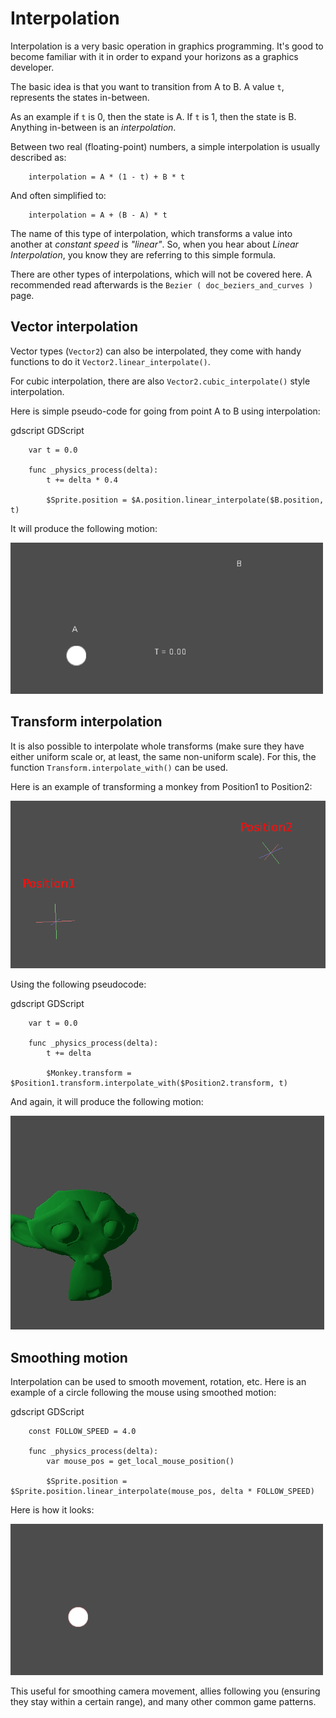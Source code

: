 

# Interpolation

Interpolation is a very basic operation in graphics programming. It's good to become familiar with it in order to expand your horizons as a graphics developer.

The basic idea is that you want to transition from A to B. A value `t`, represents the states in-between.

As an example if `t` is 0, then the state is A. If `t` is 1, then the state is B. Anything in-between is an *interpolation*.

Between two real (floating-point) numbers, a simple interpolation is usually described as:

```
    interpolation = A * (1 - t) + B * t
```

And often simplified to:

```
    interpolation = A + (B - A) * t
```

The name of this type of interpolation, which transforms a value into another at *constant speed* is *"linear"*. So, when you hear about *Linear Interpolation*, you know they are referring to this simple formula.

There are other types of interpolations, which will not be covered here. A recommended read afterwards is the `Bezier ( doc_beziers_and_curves )` page.

## Vector interpolation

Vector types (`Vector2`) can also be interpolated, they come with handy functions to do it
`Vector2.linear_interpolate()`.

For cubic interpolation, there are also `Vector2.cubic_interpolate()` style interpolation.

Here is simple pseudo-code for going from point A to B using interpolation:

gdscript GDScript

```
    var t = 0.0

    func _physics_process(delta):
        t += delta * 0.4

        $Sprite.position = $A.position.linear_interpolate($B.position, t)
```

It will produce the following motion:

![](img/interpolation_vector.gif)

## Transform interpolation

It is also possible to interpolate whole transforms (make sure they have either uniform scale or, at least, the same non-uniform scale).
For this, the function `Transform.interpolate_with()` can be used.

Here is an example of transforming a monkey from Position1 to Position2:

![](img/interpolation_positions.png)

Using the following pseudocode:

gdscript GDScript

```
    var t = 0.0

    func _physics_process(delta):
        t += delta

        $Monkey.transform = $Position1.transform.interpolate_with($Position2.transform, t)
```

And again, it will produce the following motion:

![](img/interpolation_monkey.gif)


## Smoothing motion

Interpolation can be used to smooth movement, rotation, etc. Here is an example of a circle following the mouse using smoothed motion:

gdscript GDScript

```
    const FOLLOW_SPEED = 4.0

    func _physics_process(delta):
        var mouse_pos = get_local_mouse_position()

        $Sprite.position = $Sprite.position.linear_interpolate(mouse_pos, delta * FOLLOW_SPEED)
```

Here is how it looks:

![](img/interpolation_follow.gif)

This useful for smoothing camera movement, allies following you (ensuring they stay within a certain range), and many other common game patterns.
